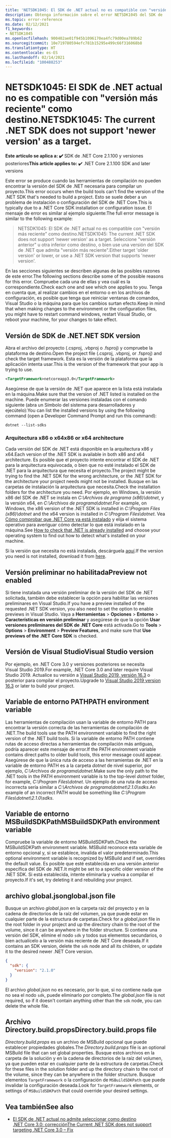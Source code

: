 ```yaml
---
title: 'NETSDK1045: El SDK de .NET actual no es compatible con "versión más reciente" como destino.'
description: Obtenga información sobre el error NETSDK1045 del SDK de .NET, que se produce cuando las herramientas de compilación no pueden encontrar la versión solicitada del SDK de .NET.
ms.topic: error-reference
ms.date: 02/12/2021
f1_keywords:
- NETSDK1045
ms.openlocfilehash: 900402ae01f945b1096170ea4fc79d00ea789b62
ms.sourcegitcommit: 10e719780594efc781b15295e499c66f316068b8
ms.translationtype: HT
ms.contentlocale: es-ES
ms.lasthandoff: 02/14/2021
ms.locfileid: "100488253"
---
```

# <a name="netsdk1045-the-current-net-sdk-does-not-support-newer-version-as-a-target"></a><span data-ttu-id="b94d9-103">NETSDK1045: El SDK de .NET actual no es compatible con "versión más reciente" como destino.</span><span class="sxs-lookup"><span data-stu-id="b94d9-103">NETSDK1045: The current .NET SDK does not support 'newer version' as a target.</span></span>

<span data-ttu-id="b94d9-104">**Este artículo se aplica a: ✔️** SDK de .NET Core 2.1.100 y versiones posteriores</span><span class="sxs-lookup"><span data-stu-id="b94d9-104">**This article applies to:** ✔️ .NET Core 2.1.100 SDK and later versions</span></span>

<span data-ttu-id="b94d9-105">Este error se produce cuando las herramientas de compilación no pueden encontrar la versión del SDK de .NET necesaria para compilar un proyecto.</span><span class="sxs-lookup"><span data-stu-id="b94d9-105">This error occurs when the build tools can't find the version of the .NET SDK that's needed to build a project.</span></span> <span data-ttu-id="b94d9-106">Esto se suele deber a un problema de instalación o configuración del SDK de .NET Core.</span><span class="sxs-lookup"><span data-stu-id="b94d9-106">This is typically due to a .NET Core SDK installation or configuration issue.</span></span> <span data-ttu-id="b94d9-107">El mensaje de error es similar al ejemplo siguiente:</span><span class="sxs-lookup"><span data-stu-id="b94d9-107">The full error message is similar to the following example:</span></span>

> <span data-ttu-id="b94d9-108">NETSDK1045: El SDK de .NET actual no es compatible con "versión más reciente" como destino.</span><span class="sxs-lookup"><span data-stu-id="b94d9-108">NETSDK1045: The current .NET SDK does not support 'newer version' as a target.</span></span> <span data-ttu-id="b94d9-109">Seleccione "versión anterior" u otra inferior como destino, o bien use una versión del SDK de .NET que admita "versión más reciente".</span><span class="sxs-lookup"><span data-stu-id="b94d9-109">Either target 'older version' or lower, or use a .NET SDK version that supports 'newer version'.</span></span>

<span data-ttu-id="b94d9-110">En las secciones siguientes se describen algunas de las posibles razones de este error.</span><span class="sxs-lookup"><span data-stu-id="b94d9-110">The following sections describe some of the possible reasons for this error.</span></span> <span data-ttu-id="b94d9-111">Compruebe cada una de ellas y vea cuál es la correspondiente.</span><span class="sxs-lookup"><span data-stu-id="b94d9-111">Check each one and see which one applies to you.</span></span> <span data-ttu-id="b94d9-112">Tenga en cuenta que, al realizar cambios en el entorno o en los archivos de configuración, es posible que tenga que reiniciar ventanas de comandos, Visual Studio o la máquina para que los cambios surtan efecto.</span><span class="sxs-lookup"><span data-stu-id="b94d9-112">Keep in mind that when making changes to the environment or the configuration files, you might have to restart command windows, restart Visual Studio, or reboot your machine, for your changes to take effect.</span></span>

## <a name="net-sdk-version"></a><span data-ttu-id="b94d9-113">Versión de SDK de .NET</span><span class="sxs-lookup"><span data-stu-id="b94d9-113">.NET SDK version</span></span>

<span data-ttu-id="b94d9-114">Abra el archivo del proyecto (.csproj, .vbproj o .fsproj) y compruebe la plataforma de destino.</span><span class="sxs-lookup"><span data-stu-id="b94d9-114">Open the project file (.csproj, .vbproj, or .fsproj) and check the target framework.</span></span> <span data-ttu-id="b94d9-115">Esta es la versión de la plataforma que la aplicación intenta usar.</span><span class="sxs-lookup"><span data-stu-id="b94d9-115">This is the version of the framework that your app is trying to use.</span></span>

```xml
<TargetFramework>netcoreapp3.0</TargetFramework>
```

<span data-ttu-id="b94d9-116">Asegúrese de que la versión de .NET que aparece en la lista está instalada en la máquina.</span><span class="sxs-lookup"><span data-stu-id="b94d9-116">Make sure that the version of .NET listed is installed on the machine.</span></span> <span data-ttu-id="b94d9-117">Puede enumerar las versiones instaladas con el comando siguiente (abra un Símbolo del sistema para desarrolladores y ejecútelo):</span><span class="sxs-lookup"><span data-stu-id="b94d9-117">You can list the installed versions by using the following command (open a Developer Command Prompt and run this command):</span></span>

```dotnetcli
dotnet --list-sdks
```

### <a name="x86-or-x64-architecture"></a><span data-ttu-id="b94d9-118">Arquitectura x86 o x64</span><span class="sxs-lookup"><span data-stu-id="b94d9-118">x86 or x64 architecture</span></span>

<span data-ttu-id="b94d9-119">Cada versión del SDK de .NET está disponible en la arquitectura x86 y x64.</span><span class="sxs-lookup"><span data-stu-id="b94d9-119">Each version of the .NET SDK is available in both x86 and x64 architecture.</span></span> <span data-ttu-id="b94d9-120">Es posible que el proyecto intente encontrar el SDK de .NET para la arquitectura equivocada, o bien que no esté instalado el SDK de .NET para la arquitectura que necesita el proyecto.</span><span class="sxs-lookup"><span data-stu-id="b94d9-120">The project might be trying to find the .NET SDK for the wrong architecture, or the .NET SDK for the architecture your project needs might not be installed.</span></span> <span data-ttu-id="b94d9-121">Busque en las carpetas de instalación la arquitectura que necesita.</span><span class="sxs-lookup"><span data-stu-id="b94d9-121">Check the installation folders for the architecture you need.</span></span> <span data-ttu-id="b94d9-122">Por ejemplo, en Windows, la versión x86 del SDK de .NET se instala en *C:\Archivos de programa (x86)\dotnet*, y la versión x64, en *C:\Archivos de programa\dotnet*.</span><span class="sxs-lookup"><span data-stu-id="b94d9-122">For example, on Windows, the x86 version of the .NET SDK is installed in *C:\Program Files (x86)\dotnet* and the x64 version is installed in *C:\Program Files\dotnet*.</span></span> <span data-ttu-id="b94d9-123">Vea [Cómo comprobar que .NET Core ya está instalado](../../install/how-to-detect-installed-versions.md) y elija el sistema operativo para averiguar cómo detectar lo que está instalado en la máquina.</span><span class="sxs-lookup"><span data-stu-id="b94d9-123">See [How to check that .NET is already installed](../../install/how-to-detect-installed-versions.md) and choose your operating system to find out how to detect what's installed on your machine.</span></span>

<span data-ttu-id="b94d9-124">Si la versión que necesita no está instalada, descárguela [aquí](https://dotnet.microsoft.com/download/dotnet-core).</span><span class="sxs-lookup"><span data-stu-id="b94d9-124">If the version you need is not installed, download it from [here](https://dotnet.microsoft.com/download/dotnet-core).</span></span>

## <a name="preview-not-enabled"></a><span data-ttu-id="b94d9-125">Versión preliminar no habilitada</span><span class="sxs-lookup"><span data-stu-id="b94d9-125">Preview not enabled</span></span>

<span data-ttu-id="b94d9-126">Si tiene instalada una versión preliminar de la versión del SDK de .NET solicitada, también debe establecer la opción para habilitar las versiones preliminares en Visual Studio.</span><span class="sxs-lookup"><span data-stu-id="b94d9-126">If you have a preview installed of the requested .NET SDK version, you also need to set the option to enable previews in Visual Studio.</span></span> <span data-ttu-id="b94d9-127">Vaya a **Herramientas** > **Opciones** > **Entorno** > **Características en versión preliminar** y asegúrese de que la opción **Usar versiones preliminares del SDK de .NET Core** está activada.</span><span class="sxs-lookup"><span data-stu-id="b94d9-127">Go to **Tools** > **Options** > **Environment** > **Preview Features**, and make sure that **Use previews of the .NET Core SDK** is checked.</span></span>

## <a name="visual-studio-version"></a><span data-ttu-id="b94d9-128">Versión de Visual Studio</span><span class="sxs-lookup"><span data-stu-id="b94d9-128">Visual Studio version</span></span>

<span data-ttu-id="b94d9-129">Por ejemplo, en .NET Core 3.0 y versiones posteriores se necesita Visual Studio 2019.</span><span class="sxs-lookup"><span data-stu-id="b94d9-129">For example, .NET Core 3.0 and later require Visual Studio 2019.</span></span> <span data-ttu-id="b94d9-130">Actualice su versión a [Visual Studio 2019, versión 16.3](https://visualstudio.microsoft.com/downloads) o posterior para compilar el proyecto.</span><span class="sxs-lookup"><span data-stu-id="b94d9-130">Upgrade to [Visual Studio 2019 version 16.3](https://visualstudio.microsoft.com/downloads) or later to build your project.</span></span>

## <a name="path-environment-variable"></a><span data-ttu-id="b94d9-131">Variable de entorno PATH</span><span class="sxs-lookup"><span data-stu-id="b94d9-131">PATH environment variable</span></span>

<span data-ttu-id="b94d9-132">Las herramientas de compilación usan la variable de entorno PATH para encontrar la versión correcta de las herramientas de compilación de .NET.</span><span class="sxs-lookup"><span data-stu-id="b94d9-132">The build tools use the PATH environment variable to find the right version of the .NET build tools.</span></span> <span data-ttu-id="b94d9-133">Si la variable de entorno PATH contiene rutas de acceso directas a herramientas de compilación más antiguas, podría aparecer este mensaje de error.</span><span class="sxs-lookup"><span data-stu-id="b94d9-133">If the PATH environment variable contains direct paths to older build tools, this error message could appear.</span></span> <span data-ttu-id="b94d9-134">Asegúrese de que la única ruta de acceso a las herramientas de .NET en la variable de entorno PATH es a la carpeta *dotnet* de nivel superior, por ejemplo, *C:\Archivos de programa\dotnet*.</span><span class="sxs-lookup"><span data-stu-id="b94d9-134">Make sure the only path to the .NET tools in the PATH environment variable is to the top-level *dotnet* folder, for example, *C:\Program Files\dotnet*.</span></span> <span data-ttu-id="b94d9-135">Un ejemplo de una ruta de acceso incorrecta sería similar a *C:\Archivos de programa\dotnet\2.1.0\sdks*.</span><span class="sxs-lookup"><span data-stu-id="b94d9-135">An example of an incorrect PATH would be something like *C:\Program Files\dotnet\2.1.0\sdks*.</span></span>

## <a name="msbuildsdkpath-environment-variable"></a><span data-ttu-id="b94d9-136">Variable de entorno MSBuildSDKPath</span><span class="sxs-lookup"><span data-stu-id="b94d9-136">MSBuildSDKPath environment variable</span></span>

<span data-ttu-id="b94d9-137">Compruebe la variable de entorno MSBuildSDKPath.</span><span class="sxs-lookup"><span data-stu-id="b94d9-137">Check the MSBuildSDKPath environment variable.</span></span> <span data-ttu-id="b94d9-138">MSBuild reconoce esta variable de entorno opcional y, si se establece, invalida el valor predeterminado.</span><span class="sxs-lookup"><span data-stu-id="b94d9-138">This optional environment variable is recognized by MSBuild and if set, overrides the default value.</span></span> <span data-ttu-id="b94d9-139">Es posible que esté establecida en una versión anterior específica del SDK de .NET.</span><span class="sxs-lookup"><span data-stu-id="b94d9-139">It might be set to a specific older version of the .NET SDK.</span></span> <span data-ttu-id="b94d9-140">Si está establecida, intente eliminarla y vuelva a compilar el proyecto.</span><span class="sxs-lookup"><span data-stu-id="b94d9-140">If it's set, try deleting it and rebuilding your project.</span></span>

## <a name="globaljson-file"></a><span data-ttu-id="b94d9-141">archivo global.json</span><span class="sxs-lookup"><span data-stu-id="b94d9-141">global.json file</span></span>

<span data-ttu-id="b94d9-142">Busque un archivo *global.json* en la carpeta raíz del proyecto y en la cadena de directorios de la raíz del volumen, ya que puede estar en cualquier parte de la estructura de carpetas.</span><span class="sxs-lookup"><span data-stu-id="b94d9-142">Check for a *global.json* file in the root folder in your project and up the directory chain to the root of the volume, since it can be anywhere in the folder structure.</span></span> <span data-ttu-id="b94d9-143">Si contiene una versión del SDK, elimine el nodo `sdk` y todos sus elementos secundarios, o bien actualícelo a la versión más reciente de .NET Core deseada.</span><span class="sxs-lookup"><span data-stu-id="b94d9-143">If it contains an SDK version, delete the `sdk` node and all its children, or update it to the desired newer .NET Core version.</span></span>

```json
{
  "sdk": {
    "version": "2.1.0"
  }
}
```

<span data-ttu-id="b94d9-144">El archivo *global.json* no es necesario, por lo que, si no contiene nada que no sea el nodo `sdk`, puede eliminarlo por completo.</span><span class="sxs-lookup"><span data-stu-id="b94d9-144">The *global.json* file is not required, so if it doesn't contain anything other than the `sdk` node, you can delete the whole file.</span></span>

## <a name="directorybuildprops-file"></a><span data-ttu-id="b94d9-145">Archivo Directory.build.props</span><span class="sxs-lookup"><span data-stu-id="b94d9-145">Directory.build.props file</span></span>

<span data-ttu-id="b94d9-146">*Directory.build.props* es un archivo de MSBuild opcional que puede establecer propiedades globales.</span><span class="sxs-lookup"><span data-stu-id="b94d9-146">The *Directory.build.props* file is an optional MSBuild file that can set global properties.</span></span> <span data-ttu-id="b94d9-147">Busque estos archivos en la carpeta de la solución y en la cadena de directorios de la raíz del volumen, ya que pueden estar en cualquier parte de la estructura de carpetas.</span><span class="sxs-lookup"><span data-stu-id="b94d9-147">Check for these files in the solution folder and up the directory chain to the root of the volume, since they can be anywhere in the folder structure.</span></span> <span data-ttu-id="b94d9-148">Busque elementos `TargetFramework` o la configuración de `MSBuildSDKPath` que puede invalidar la configuración deseada.</span><span class="sxs-lookup"><span data-stu-id="b94d9-148">Look for `TargetFramework` elements, or settings of `MSBuildSDKPath` that could override your desired settings.</span></span>

## <a name="see-also"></a><span data-ttu-id="b94d9-149">Vea también</span><span class="sxs-lookup"><span data-stu-id="b94d9-149">See also</span></span>

- [<span data-ttu-id="b94d9-150">El SDK de .NET actual no admite seleccionar como destino .NET Core 3.0: corrección</span><span class="sxs-lookup"><span data-stu-id="b94d9-150">The Current .NET SDK does not support targeting .NET Core 3.0 – Fix</span></span>](https://www.ryadel.com/current-net-sdk-not-support-net-core-3-0-fix/)
